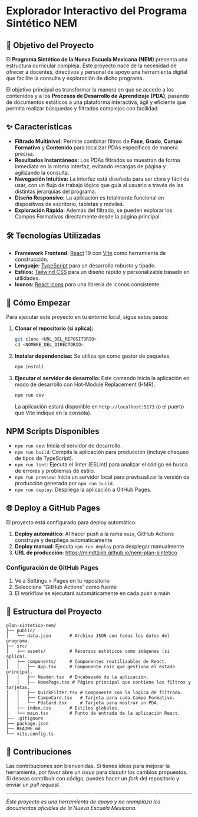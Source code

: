# Explorador Interactivo del Programa Sintético NEM

## 🎯 Objetivo del Proyecto

El **Programa Sintético de la Nueva Escuela Mexicana (NEM)** presenta una estructura curricular compleja. Este proyecto nace de la necesidad de ofrecer a docentes, directivos y personal de apoyo una herramienta digital que facilite la consulta y exploración de dicho programa.

El objetivo principal es transformar la manera en que se accede a los contenidos y a los **Procesos de Desarrollo de Aprendizaje (PDA)**, pasando de documentos estáticos a una plataforma interactiva, ágil y eficiente que permita realizar búsquedas y filtrados complejos con facilidad.

## ✨ Características

-   **Filtrado Multinivel:** Permite combinar filtros de **Fase**, **Grado**, **Campo Formativo** y **Contenido** para localizar PDAs específicos de manera precisa.
-   **Resultados Instantáneos:** Los PDAs filtrados se muestran de forma inmediata en la misma interfaz, evitando recargas de página y agilizando la consulta.
-   **Navegación Intuitiva:** La interfaz está diseñada para ser clara y fácil de usar, con un flujo de trabajo lógico que guía al usuario a través de las distintas jerarquías del programa.
-   **Diseño Responsivo:** La aplicación es totalmente funcional en dispositivos de escritorio, tabletas y móviles.
-   **Exploración Rápida:** Además del filtrado, se pueden explorar los Campos Formativos directamente desde la página principal.

## 🛠️ Tecnologías Utilizadas

-   **Framework Frontend:** [React](https://react.dev/) 19 con [Vite](https://vitejs.dev/) como herramienta de construcción.
-   **Lenguaje:** [TypeScript](https://www.typescriptlang.org/) para un desarrollo robusto y tipado.
-   **Estilos:** [Tailwind CSS](https://tailwindcss.com/) para un diseño rápido y personalizable basado en utilidades.
-   **Iconos:** [React Icons](https://react-icons.github.io/react-icons/) para una librería de iconos consistente.

## 🚀 Cómo Empezar

Para ejecutar este proyecto en tu entorno local, sigue estos pasos:

1.  **Clonar el repositorio (si aplica):**
    ```bash
    git clone <URL_DEL_REPOSITORIO>
    cd <NOMBRE_DEL_DIRECTORIO>
    ```

2.  **Instalar dependencias:**
    Se utiliza `npm` como gestor de paquetes.
    ```bash
    npm install
    ```

3.  **Ejecutar el servidor de desarrollo:**
    Este comando inicia la aplicación en modo de desarrollo con Hot-Module Replacement (HMR).
    ```bash
    npm run dev
    ```
    La aplicación estará disponible en `http://localhost:5173` (o el puerto que Vite indique en la consola).

## NPM Scripts Disponibles

-   `npm run dev`: Inicia el servidor de desarrollo.
-   `npm run build`: Compila la aplicación para producción (incluye chequeo de tipos de TypeScript).
-   `npm run lint`: Ejecuta el linter (ESLint) para analizar el código en busca de errores y problemas de estilo.
-   `npm run preview`: Inicia un servidor local para previsualizar la versión de producción generada por `npm run build`.
-   `npm run deploy`: Despliega la aplicación a GitHub Pages.

## 🌐 Deploy a GitHub Pages

El proyecto está configurado para deploy automático:

1. **Deploy automático**: Al hacer push a la rama `main`, GitHub Actions construye y despliega automáticamente
2. **Deploy manual**: Ejecuta `npm run deploy` para desplegar manualmente
3. **URL de producción**: https://mindtzijib.github.io/nem-plan-sintetico

### Configuración de GitHub Pages

1. Ve a Settings > Pages en tu repositorio
2. Selecciona "GitHub Actions" como fuente
3. El workflow se ejecutará automáticamente en cada push a main

## 📂 Estructura del Proyecto

```
plan-sintetico-nem/
├── public/
│   └── data.json       # Archivo JSON con todos los datos del programa.
├── src/
│   ├── assets/         # Recursos estáticos como imágenes (si aplica).
│   ├── components/     # Componentes reutilizables de React.
│   │   ├── App.tsx     # Componente raíz que gestiona el estado principal.
│   │   ├── Header.tsx  # Encabezado de la aplicación.
│   │   ├── HomePage.tsx # Página principal que contiene los filtros y tarjetas.
│   │   ├── QuickFilter.tsx # Componente con la lógica de filtrado.
│   │   ├── CampoCard.tsx   # Tarjeta para cada Campo Formativo.
│   │   └── PdaCard.tsx     # Tarjeta para mostrar un PDA.
│   ├── index.css       # Estilos globales.
│   └── main.tsx        # Punto de entrada de la aplicación React.
├── .gitignore
├── package.json
├── README.md
└── vite.config.ts
```

## 🤝 Contribuciones

Las contribuciones son bienvenidas. Si tienes ideas para mejorar la herramienta, por favor abre un *issue* para discutir los cambios propuestos. Si deseas contribuir con código, puedes hacer un *fork* del repositorio y enviar un *pull request*.

---
*Este proyecto es una herramienta de apoyo y no reemplaza los documentos oficiales de la Nueva Escuela Mexicana.*